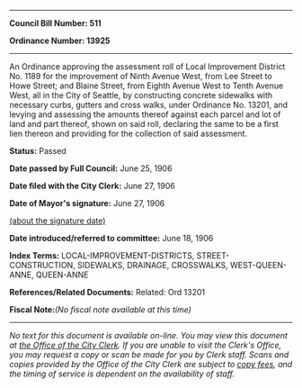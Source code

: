 

********

**Council Bill Number: 511**
   
**Ordinance Number: 13925**
********

 An Ordinance approving the assessment roll of Local Improvement District No. 1189 for the improvement of Ninth Avenue West, from Lee Street to Howe Street; and Blaine Street, from Eighth Avenue West to Tenth Avenue West, all in the City of Seattle, by constructing concrete sidewalks with necessary curbs, gutters and cross walks, under Ordinance No. 13201, and levying and assessing the amounts thereof against each parcel and lot of land and part thereof, shown on said roll, declaring the same to be a first lien thereon and providing for the collection of said assessment.

**Status:** Passed
   
**Date passed by Full Council:** June 25, 1906
   
**Date filed with the City Clerk:** June 27, 1906
   
**Date of Mayor's signature:** June 27, 1906
   
[(about the signature date)](/~public/approvaldate.htm)
   
   
   
**Date introduced/referred to committee:** June 18, 1906
   
   
**Index Terms:** LOCAL-IMPROVEMENT-DISTRICTS, STREET-CONSTRUCTION, SIDEWALKS, DRAINAGE, CROSSWALKS, WEST-QUEEN-ANNE, QUEEN-ANNE

**References/Related Documents:** Related: Ord 13201

**Fiscal Note:**_(No fiscal note available at this time)_
********

_No text for this document is available on-line. You may view this document at [the Office of the City Clerk](http://www.seattle.gov/leg/clerk/contactUs.htm). If you are unable to visit the Clerk's Office, you may request a copy or scan be made for you by Clerk staff. Scans and copies provided by the Office of the City Clerk are subject to [copy fees](http://clerk.seattle.gov/~public/clerkfees.htm), and the timing of service is dependent on the availability of staff._

